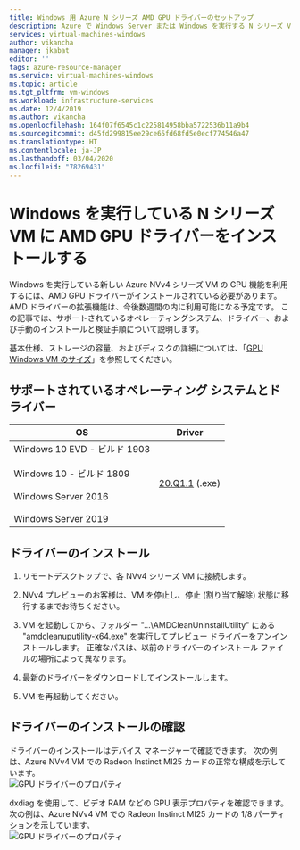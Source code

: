 ```yaml
---
title: Windows 用 Azure N シリーズ AMD GPU ドライバーのセットアップ
description: Azure で Windows Server または Windows を実行する N シリーズ VM 用の AMD GPU ドライバーの設定方法
services: virtual-machines-windows
author: vikancha
manager: jkabat
editor: ''
tags: azure-resource-manager
ms.service: virtual-machines-windows
ms.topic: article
ms.tgt_pltfrm: vm-windows
ms.workload: infrastructure-services
ms.date: 12/4/2019
ms.author: vikancha
ms.openlocfilehash: 164f07f6545c1c225814958bba5722536b11a9b4
ms.sourcegitcommit: d45fd299815ee29ce65fd68fd5e0ecf774546a47
ms.translationtype: HT
ms.contentlocale: ja-JP
ms.lasthandoff: 03/04/2020
ms.locfileid: "78269431"
---
```

# <a name="install-amd-gpu-drivers-on-n-series-vms-running-windows"></a>Windows を実行している N シリーズ VM に AMD GPU ドライバーをインストールする

Windows を実行している新しい Azure NVv4 シリーズ VM の GPU 機能を利用するには、AMD GPU ドライバーがインストールされている必要があります。 AMD ドライバーの拡張機能は、今後数週間の内に利用可能になる予定です。 この記事では、サポートされているオペレーティングシステム、ドライバー、および手動のインストールと検証手順について説明します。

基本仕様、ストレージの容量、およびディスクの詳細については、「[GPU Windows VM のサイズ](sizes-gpu.md?toc=%2fazure%2fvirtual-machines%2fwindows%2ftoc.json)」を参照してください。



## <a name="supported-operating-systems-and-drivers"></a>サポートされているオペレーティング システムとドライバー

| OS | Driver |
| -------- |------------- |
| Windows 10 EVD - ビルド 1903 <br/><br/>Windows 10 - ビルド 1809<br/><br/>Windows Server 2016<br/><br/>Windows Server 2019 | [20.Q1.1](https://download.microsoft.com/download/3/8/9/3893407b-e8aa-4079-8592-735d7dd1c19a/Radeon-Pro-Software-for-Enterprise-GA.exe) (.exe) |


## <a name="driver-installation"></a>ドライバーのインストール

1. リモートデスクトップで、各 NVv4 シリーズ VM に接続します。

2. NVv4 プレビューのお客様は、VM を停止し、停止 (割り当て解除) 状態に移行するまでお待ちください。

3. VM を起動してから、フォルダー "...\AMDCleanUninstallUtility" にある "amdcleanuputility-x64.exe" を実行してプレビュー ドライバーをアンインストールします。 正確なパスは、以前のドライバーのインストール ファイルの場所によって異なります。  

4. 最新のドライバーをダウンロードしてインストールします。

5. VM を再起動してください。

## <a name="verify-driver-installation"></a>ドライバーのインストールの確認

ドライバーのインストールはデバイス マネージャーで確認できます。 次の例は、Azure NVv4 VM での Radeon Instinct MI25 カードの正常な構成を示しています。
<br />
![GPU ドライバーのプロパティ](./media/n-series-amd-driver-setup/device-manager.png)

dxdiag を使用して、ビデオ RAM などの GPU 表示プロパティを確認できます。 次の例は、Azure NVv4 VM での Radeon Instinct MI25 カードの 1/8 パーティションを示しています。
<br />
![GPU ドライバーのプロパティ](./media/n-series-amd-driver-setup/dxdiag.png)
